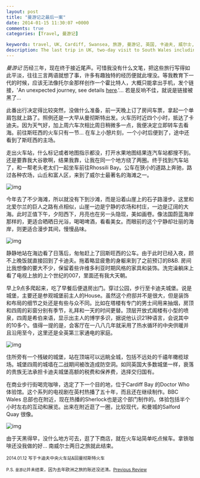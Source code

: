 ```yaml
---
layout: post
title: "曼游记之最后一案"
date: 2014-01-15 11:30:07 +0000
comments: true
categories: [Travel, 曼游记]

keywords: travel, UK, Cardiff, Swansea, 旅游, 曼游记, 英国, 卡迪夫, 威尔士, 斯旺西
description: The last trip in UK, two-day visit to South Wales including Cardiff and Swansea. 南威尔士卡迪夫斯旺西两日游. 
---
```


_曼游记_ 历经三年，现在终于接近尾声。可惜我没有什么文笔，把这些旅行写得如此平淡，往往三言两语就想了事，许多有趣独特的经历便就此埋没。等我教育下一代的时候，应该无法像托尔金那样创作一个霍比特人，大概只能拿出手机，发个链接，'An unexpected journey, see details [here][1].'… 若是反响不佳，就说是链接被黑了…

此番出行决定得比较突然，没做什么准备，前一天晚上订了房间车票，拿起一个单肩包就上路了。照例还是一大早从曼彻斯特出发。火车历时近四个小时，抵达了卡迪夫。因为天气好，加上周六车次相比周日稍微多一点，我便决定立即转车去看海。前往斯旺西的火车只有一节… 在车上小憩片刻，一个小时后便到了，途中还看到了斯旺西的主场。

<!-- more -->

走出火车站，什么标记或者地图指示都没，打开水果地图结果连汽车站都搜不到。还是要靠我大谷歌啊，结果我靠，让我在同一个地方绕了两圈。终于找到汽车站了，和一帮老头老太们一起坐车前往Rhossili Bay。公车在狭小的道路上奔驰，路过各种农场，山丘和富人区，来到了威尔士最著名的海滩之一。

![img][img3]

今年去了不少海滩，所以就没有下到沙滩，而是沿着山崖上的石子路漫步。这里和北爱尔兰的巨人之路有点相似，山崖一边是宁静的农场和村庄，一边是辽阔的大海。此时正值下午，夕阳西下，月亮也在另一头隐现，美如画卷。像法国蔚蓝海岸那样的，更适合晒晒日光浴，喝喝啤酒，看看美女。而眼前的这个宁静却壮丽的海岸，则更适合漫步其间，慢慢品味。

![img][img4]

静静地站在海边看了日落后，匆匆赶上了回斯旺西的公车。由于此时已经入夜，顾不上晚饭就直接回到了卡迪夫。拖着略显疲惫的身躯来到了之前预订的B&B. 房间比我想像的要大不少，保留着些许维多利亚时期风格的家具和装饰。洗完澡躺床上看了电视上放的上个世纪的007，里面还有我大天朝。

早上9点多爬起来，吃了早餐后便退房出门。穿过公园，步行至卡迪夫城堡。说是城堡，主要还是参观城堡前主人的House。虽然这个府邸并不是很大，但是装饰和布局的细节之处还是有些与众不同。比如在塔楼有专门的男士间用来抽烟，房顶和四周的彩窗分别有季节，礼拜和一天的时间更替。顶层开放式阁楼有小型的喷泉，四周是希伯来语，显示出主人的博学多识，据说他认识21种语言，会说其中的10多个。值得一提的是，会客厅在一八八几年就采用了热水循环的中央供暖并且沿用至今，这里还是全英第三家通电的家庭。

![img][img2]

住所旁有一个残破的城堡，站在顶端可以远眺全城，包括不远处的千禧年橄榄球场。城堡四周的城墙在二战期间被改造成防空洞。如同英国大多数城堡一样，衰落的贵族无法承担卡迪夫城堡高额的税费和保养费，选择交归国有。

在商业步行街喝完咖啡，选定了下一个目的地，位于Cardiff Bay 的Doctor Who 体验馆。这个系列的电视剧在英村热播了五十年，而且还在继续制作。BBC Wales 总部也在附近，现在热播的Sherlock也是这个部门制作的。体验包括半个小时左右的互动和展览。出来在附近逛了一圈，比较现代，和曼城的Salford Quay 很像。

![img][img5]

由于天黑得早，没什么地方可去，逛了下商店，就在火车站简单吃点候车。拿铁咖啡还没我做的好… 
南威尔士两日之旅就此结束。

<sub>2014.01.12 写于卡迪夫中央火车站&回曼彻斯特火车</sub>

<sub>P.S. `曼游记`并未结束，因为去年欧洲之旅的账还没还清。[Previous Review][2] </sub>

[1]: /blog/categories/travel/
[2]: http://lawrencesun.info/blog/?tag=%E6%9B%BC%E6%B8%B8%E8%AE%B0
[img2]: https://lh5.googleusercontent.com/-dWOMF4T3Fqc/UtZ4Z8aZV9I/AAAAAAAAAKo/I-GkZKDz8FM/w400/h300 "Cardiff Castle"
[img3]: https://lh4.googleusercontent.com/-GrFwhaVeS70/UtZ50MzRRqI/AAAAAAAAALI/w99NamGfqD4/w400/h300 "Rhossili Bay"
[img4]: https://lh4.googleusercontent.com/-DzrLD8RJiLY/UtZ6JI2l4hI/AAAAAAAAALs/FM3qD0IOhW4/w400/h300 "Sunset"
[img5]: https://lh3.googleusercontent.com/-kCzkc403A8Y/UtZ8jbQhpJI/AAAAAAAAAL8/yHVTdcwqiFk/w400/h300 "Cardiff Bay"